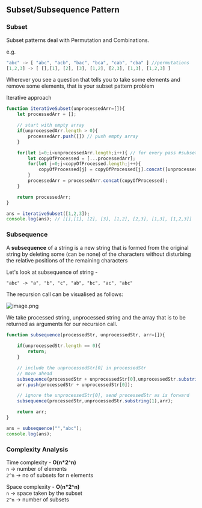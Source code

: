 ## Subset/Subsequence Pattern

### Subset

Subset patterns deal with Permutation and Combinations.

e.g.

```javascript
"abc" -> [ "abc", "acb", "bac", "bca", "cab", "cba" ] //permutations
[1,2,3] -> [ [],[1], [2], [3], [1,2], [2,3], [1,3], [1,2,3] ]
```

Wherever you see a question that tells you to take some elements and remove some elements, that is your subset pattern problem

Iterative approach 

```javascript
function iterativeSubset(unprocessedArr=[]){
    let processedArr = [];

    // start with empty array
    if(unprocessedArr.length > 0){
        processedArr.push([]) // push empty array
    }

    for(let i=0;i<unprocessedArr.length;i++){ // for every pass #subsets gets doubled
        let copyOfProcessed = [...processedArr];
        for(let j=0;j<copyOfProcessed.length;j++){
            copyOfProcessed[j] = copyOfProcessed[j].concat([unprocessedArr[i]]);
        }
        processedArr = processedArr.concat(copyOfProcessed);
    }

    return processedArr;
}

ans = iterativeSubset([1,2,3]);
console.log(ans); // [[],[1], [2], [3], [1,2], [2,3], [1,3], [1,2,3]]
```

### Subsequence

A **subsequence** of a string is a new string that is formed from the original string by deleting some (can be none) of the characters without disturbing the relative positions of the remaining characters

Let's look at subsequence of string - 

```
"abc" -> "a", "b", "c", "ab", "bc", "ac", "abc"
```

The recursion call can be visualised as follows:

![image.png](https://cdn.hashnode.com/res/hashnode/image/upload/v1645549847082/ytXC9T9_p.png)

We take processed string, unprocessed string and the array that is to be returned as arguments for our recursion call.

```javascript
function subsequence(processedStr, unprocessedStr, arr=[]){
    
    if(unprocessedStr.length == 0){
        return;
    }

    // include the unprocessedStr[0] in processedStr
    // move ahead
    subsequence(processedStr + unprocessedStr[0],unprocessedStr.substring(1),arr);
    arr.push(processedStr + unprocessedStr[0]);

    // ignore the unprocessedStr[0], send processedStr as is forward
    subsequence(processedStr,unprocessedStr.substring(1),arr);

    return arr;
}

ans = subsequence("","abc");
console.log(ans);

```

### Complexity Analysis

Time complexity - **O(n*2^n)** 
<br>`n` -> number of elements
<br>`2^n` -> no of subsets for n elements

Space complexity - **O(n*2^n)** 
<br>`n` -> space taken by the subset
<br>`2^n` -> number of subsets

